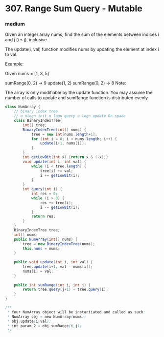 # 307. Range Sum Query - Mutable
### medium
Given an integer array nums, find the sum of the elements between indices i and j (i ≤ j), inclusive.

The update(i, val) function modifies nums by updating the element at index i to val.

Example:

Given nums = [1, 3, 5]

sumRange(0, 2) -> 9
update(1, 2)
sumRange(0, 2) -> 8
Note:

The array is only modifiable by the update function.
You may assume the number of calls to update and sumRange function is distributed evenly.


```Java
class NumArray {
    // binary index tree
    // o nlogn init o logn query o logn update On space
    class BinaryIndexTree{
        int[] tree;
        BinaryIndexTree(int[] nums) {
            tree = new int[nums.length+1];
            for (int i = 0; i < nums.length; i++) {
                update(i+1, nums[i]);
            }
        }
        int getLowBit(int x) {return x & (-x);}
        void update(int i, int val) {
            while (i < tree.length) {
                tree[i] += val;
                i += getLowBit(i);
            }
        }
        int query(int i) {
            int res = 0;
            while (i > 0) {
                res += tree[i];
                i -= getLowBit(i);
            }
            return res;
        }
    }
    BinaryIndexTree tree;
    int[] nums;
    public NumArray(int[] nums) {
        tree = new BinaryIndexTree(nums);
        this.nums = nums;
    }
    
    public void update(int i, int val) {
        tree.update(i+1, val - nums[i]);
        nums[i] = val;
    }
    
    public int sumRange(int i, int j) {
        return tree.query(j+1) - tree.query(i);
    }
}

/**
 * Your NumArray object will be instantiated and called as such:
 * NumArray obj = new NumArray(nums);
 * obj.update(i,val);
 * int param_2 = obj.sumRange(i,j);
 */
```